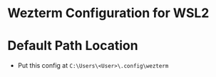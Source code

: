 # Wezterm Configuration for WSL2

# Default Path Location

- Put this config at `C:\Users\<User>\.config\wezterm`
